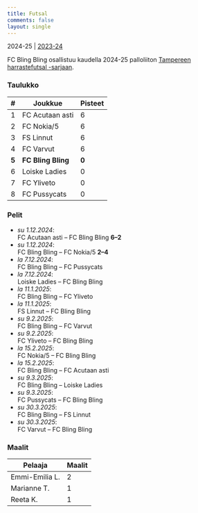 ```yaml
---
title: Futsal
comments: false
layout: single
---
```


2024-25 | [2023-24](/futsal/2023-24)


 FC Bling Bling osallistuu kaudella 2024-25 palloliiton [Tampereen harrastefutsal -sarjaan](https://tulospalvelu.palloliitto.fi/category/FNH1!lanfshl2425/tables).


### Taulukko
| # | Joukkue | Pisteet |
|---|---------| ---|
|1 | FC Acutaan asti | 6 |
|2 | FC Nokia/5 | 6 |
|3 | FS Linnut | 6 |
|4 | FC Varvut | 6 |
| **5** | **FC Bling Bling** | **0** |
|6 | Loiske Ladies | 0 |
|7 | FC Yliveto | 0 |
|8 | FC Pussycats  | 0 |

### Pelit

* *su 1.12.2024*:\
  FC Acutaan asti – FC Bling Bling **6–2** 
* *su 1.12.2024*:\
  FC Bling Bling – FC Nokia/5 **2–4** 
* *la 7.12.2024*:\
  FC Bling Bling – FC Pussycats   
* *la 7.12.2024*:\
  Loiske Ladies – FC Bling Bling  
* *la 11.1.2025*:\
  FC Bling Bling – FC Yliveto  
* *la 11.1.2025*:\
  FS Linnut – FC Bling Bling  
* *su 9.2.2025*:\
  FC Bling Bling – FC Varvut  
* *su 9.2.2025*:\
  FC Yliveto – FC Bling Bling  
* *la 15.2.2025*:\
  FC Nokia/5 – FC Bling Bling  
* *la 15.2.2025*:\
  FC Bling Bling – FC Acutaan asti  
* *su 9.3.2025*:\
  FC Bling Bling – Loiske Ladies  
* *su 9.3.2025*:\
  FC Pussycats  – FC Bling Bling  
* *su 30.3.2025*:\
  FC Bling Bling – FS Linnut  
* *su 30.3.2025*:\
  FC Varvut – FC Bling Bling  

### Maalit


| Pelaaja | Maalit |
|---| ---|
|Emmi-Emilia L. | 2 |
|Marianne T. | 1 |
|Reeta K. | 1 |